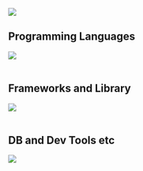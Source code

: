![](https://github-readme-stats.vercel.app/api/top-langs?username=saitojo1106&show_icons=true&locale=en&layout=compact)

## Programming Languages

<img src="https://skillicons.dev/icons?i=html,css,js,typescript,python" /> <br /><br />

## Frameworks and Library

<img src="https://skillicons.dev/icons?i=" /> <br /><br />

## DB and Dev Tools etc

<img src="https://skillicons.dev/icons?i=git,github,vscode,linux" /> <br /><br />
